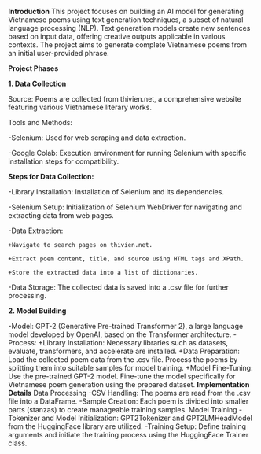 
**Introduction**
This project focuses on building an AI model for generating Vietnamese poems using text generation techniques, a subset of natural language processing (NLP). Text generation models create new sentences based on input data, offering creative outputs applicable in various contexts. The project aims to generate complete Vietnamese poems from an initial user-provided phrase.


**Project Phases**

**1. Data Collection**

Source: Poems are collected from thivien.net, a comprehensive website featuring various Vietnamese literary works.

Tools and Methods:

  -Selenium: Used for web scraping and data extraction.
  
  -Google Colab: Execution environment for running Selenium with specific installation steps for compatibility.
  
**Steps for Data Collection:**

  -Library Installation: Installation of Selenium and its dependencies.
  
  -Selenium Setup: Initialization of Selenium WebDriver for navigating and extracting    data from web pages.
  
  -Data Extraction:
  
    +Navigate to search pages on thivien.net.
    
    +Extract poem content, title, and source using HTML tags and XPath.
    
    +Store the extracted data into a list of dictionaries.
    
  -Data Storage: The collected data is saved into a .csv file for further processing.
  
**2. Model Building**

  -Model: GPT-2 (Generative Pre-trained Transformer 2), a large language model developed by OpenAI, based on the Transformer architecture.
  -Process:
    +Library Installation: Necessary libraries such as datasets, evaluate, transformers, and accelerate are installed.
    +Data Preparation:
      Load the collected poem data from the .csv file.
      Process the poems by splitting them into suitable samples for model training.
    +Model Fine-Tuning:
      Use the pre-trained GPT-2 model.
      Fine-tune the model specifically for Vietnamese poem generation using the prepared dataset.
**Implementation Details**
Data Processing
    -CSV Handling: The poems are read from the .csv file into a DataFrame.
    -Sample Creation: Each poem is divided into smaller parts (stanzas) to create          manageable training samples.
Model Training
    -Tokenizer and Model Initialization: GPT2Tokenizer and GPT2LMHeadModel from the HuggingFace library are utilized.
    -Training Setup: Define training arguments and initiate the training process using the HuggingFace Trainer class.





